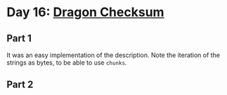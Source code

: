 # Day 16: [Dragon Checksum](https://adventofcode.com/2016/day/16)

## Part 1

It was an easy implementation of the description. Note the iteration of the strings as bytes, to be able to use `chunks`.

## Part 2

